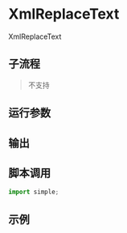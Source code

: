 # XmlReplaceText 
XmlReplaceText

## 子流程
> 不支持


## 运行参数




## 输出

    


## 脚本调用

```python
import simple;

```

## 示例